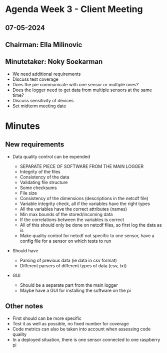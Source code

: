 # Agenda Week 3 - Client Meeting

## 07-05-2024

## Chairman: Ella Milinovic
## Minutetaker: Noky Soekarman

- We need additional requirements
- Discuss test coverage
- Does the pie communicate with one sensor or multiple ones?
- Does the logger need to get data from multiple sensors at the same time?
- Discuss sensitivity of devices
- Set midterm meeting date

# Minutes 

## New requirements
- Data quality control can be expended
	- SEPARATE PIECE OF SOFTWARE FROM THE MAIN LOGGER
    - Integrity of the files 
	- Consistency of the data
	- Validating file structure
	- Some checksums
	- File size
	- Consistency of the dimensions (descriptions in the netcdf file)
	- Variable integrity check, all if the variables have the right types
	- All the variables have the correct attributes (names)
	- Min max bounds of the stored/incoming data
	- If the correlations between the variables is correct
	- All of this should only be done on netcdf files, so first log the data as is
	- Make quality control for netcdf not specific to one sensor, have a config file for a sensor on which tests to run

- Should have
	- Parsing of previous data (ie data in csv format)
	- Different parsers of different types of data (csv, txt)

- GUI
	- Should be a separate part from the main logger
    - Maybe have a GUI for installing the software on the pi

## Other notes

- First should can be more specific
- Test it as well as possible, no fixed number for coverage
- Code metrics can also be taken into account when assessing code quality
- In a deployed situation, there is one sensor connected to one raspberry pi